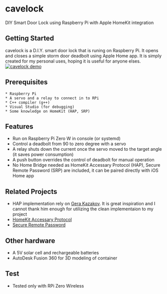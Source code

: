 # cavelock

DIY Smart Door Lock using Raspberry Pi with Apple HomeKit integration

## Getting Started
cavelock is a D.I.Y. smart door lock that is runing on Raspberry Pi. It opens and closes a simple storm door deadbolt using Apple Home app. It is simply created for my personal uses, hoping it is useful for anyone elses.
[![cavelock demo](https://img.youtube.com/vi/mZIwY49XvS4/0.jpg)](https://www.youtube.com/watch?v=mZIwY49XvS4)

## Prerequisites
```
* Raspberry Pi
* A servo and a relay to connect in to RPi 
* C++ compiler (g++)
* Visual Studio (for debugging)
* Some knowledge on HomeKit (HAP, SRP)
```

## Features
* Run on Raspberry Pi Zero W in console (or systemd)
* Control a deadbolt from 90 to zero degree with a servo
* A relay shuts down the current once the servo moved to the target angle (it saves power consumption)
* A push button overrides the control of deadbolt for manual operation 
* No Home Bridge needed as HomeKit Accessary Protocol (HAP), Secure Remote Password (SRP) are included, it can be paired directly with iOS Home app

## Related Projects 
* HAP implementation rely on [Gera Kazakov](https://github.com/gera-k/uHap). It is great inspiration and I cannot thank him enough for utilizing the clean implementaion to my project
* [HomeKit Accessary Protocol](https://developer.apple.com/support/homekit-accessory-protocol/)
* [Secure Remote Password](https://en.wikipedia.org/wiki/Secure_Remote_Password_protocol)

## Other hardware 
* A 5V solar cell and rechargeable batteries
* AutoDesk Fusion 360 for 3D modeling of container

## Test
* Tested only with RPi Zero Wireless
